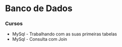 # Banco de Dados

### Cursos
 * MySql - Trabalhando com as suas primeiras tabelas
 * MySql - Consulta com Join